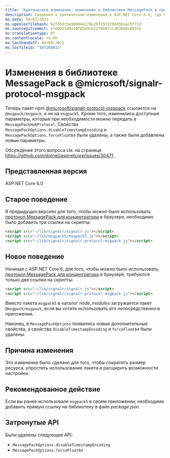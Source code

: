```yaml
---
title: 'Критическое изменение: изменение в библиотеке MessagePack в пакете signalr-protocol-msgpack'
description: Сведения о критическом изменении в ASP.NET Core 6.0, где была изменена библиотека MessagePack и из пакета @microsoft/signalr-protocol-msgpack были удалены два параметра.
ms.date: 04/07/2021
ms.openlocfilehash: 62f853cbed0904e278e25f231528845baac9f71d
ms.sourcegitcommit: e7e0921d0a10f85e9cb12f8b87cc1639a6c8d3fe
ms.translationtype: HT
ms.contentlocale: ru-RU
ms.lasthandoff: 04/09/2021
ms.locfileid: "107260033"
---
```

# <a name="changed-messagepack-library-in-microsoftsignalr-protocol-msgpack"></a>Изменения в библиотеке MessagePack в @microsoft/signalr-protocol-msgpack

Теперь пакет npm [@microsoft/signalr-protocol-msgpack](https://www.npmjs.com/package/@microsoft/signalr-protocol-msgpack) ссылается на `@msgpack/msgpack`, а не на `msgpack5`. Кроме того, изменились доступные параметры, которые при необходимости можно передать в `MessagePackHubProtocol`. Свойства `MessagePackOptions.disableTimestampEncoding` и `MessagePackOptions.forceFloat64` были удалены, а также были добавлены новые параметры.

Обсуждение этого вопроса см. на странице <https://github.com/dotnet/aspnetcore/issues/30471>.

## <a name="version-introduced"></a>Представленная версия

ASP.NET Core 6.0

## <a name="old-behavior"></a>Старое поведение

В предыдущих версиях для того, чтобы можно было использовать [протокол MessagePack для концентратора](/aspnet/core/signalr/messagepackhubprotocol) в браузере, необходимо было добавить три ссылки на скрипты:

```html
<script src="~/lib/signalr/signalr.js"></script>
<script src="~/lib/msgpack5/msgpack5.js"></script>
<script src="~/lib/signalr/signalr-protocol-msgpack.js"></script>
```

## <a name="new-behavior"></a>Новое поведение

Начиная с ASP.NET Core 6, для того, чтобы можно было использовать [протокол MessagePack для концентратора](/aspnet/core/signalr/messagepackhubprotocol) в браузере, требуются только две ссылки на скрипты:

```html
<script src="~/lib/signalr/signalr.js"></script>
<script src="~/lib/signalr/signalr-protocol-msgpack.js"></script>
```

Вместо пакета `msgpack5` в каталог *node_modules* загружается пакет `@msgpack/msgpack`, если вы хотите использовать его непосредственно в приложении.

Наконец, в `MessagePackOptions` появились новые дополнительные свойства, а свойства `disableTimestampEncoding` и `forceFloat64` были удалены.

## <a name="reason-for-change"></a>Причина изменения

Это изменение было сделано для того, чтобы сократить размер ресурса, упростить использование пакета и расширить возможности настройки.

## <a name="recommended-action"></a>Рекомендованное действие

Если вы ранее использовали `msgpack5` в своем приложении, необходимо добавить прямую ссылку на библиотеку в файл *package.json*.

## <a name="affected-apis"></a>Затронутые API

Были удалены следующие API:

- `MessagePackOptions.disableTimestampEncoding`
- `MessagePackOptions.forceFloat64`

<!--

## Category

ASP.NET Core

## Affected APIs

Not detectable via API analysis.

-->

